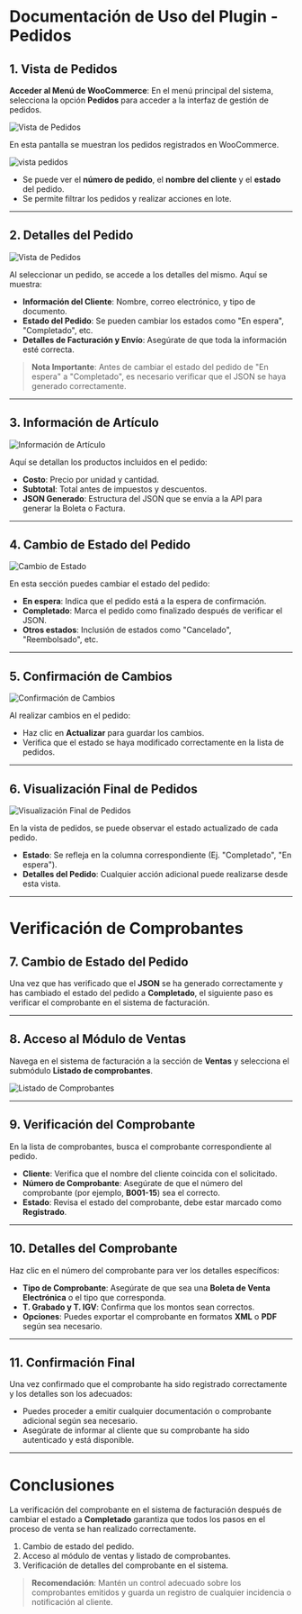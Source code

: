 # Documentación de Uso del Plugin - Pedidos  

## 1. Vista de Pedidos  

**Acceder al Menú de WooCommerce**: En el menú principal del sistema, selecciona la opción **Pedidos** para acceder a la interfaz de gestión de pedidos.

![Vista de Pedidos](img/pasos-post.png)  

En esta pantalla se muestran los pedidos registrados en WooCommerce.  

![vista pedidos](img/pasos-post-2.png)

- Se puede ver el **número de pedido**, el **nombre del cliente** y el **estado** del pedido.  
- Se permite filtrar los pedidos y realizar acciones en lote.  

---  

## 2. Detalles del Pedido  

![Vista de Pedidos](img/pasos-post-3.png)  

Al seleccionar un pedido, se accede a los detalles del mismo. Aquí se muestra:  
- **Información del Cliente**: Nombre, correo electrónico, y tipo de documento.  
- **Estado del Pedido**: Se pueden cambiar los estados como "En espera", "Completado", etc.  
- **Detalles de Facturación y Envío**: Asegúrate de que toda la información esté correcta.  

> **Nota Importante**: Antes de cambiar el estado del pedido de "En espera" a "Completado", es necesario verificar que el JSON se haya generado correctamente.  

---  

## 3. Información de Artículo  

![Información de Artículo](img/pasos-post-4.png)  

Aquí se detallan los productos incluidos en el pedido:  
- **Costo**: Precio por unidad y cantidad.  
- **Subtotal**: Total antes de impuestos y descuentos.  
- **JSON Generado**: Estructura del JSON que se envía a la API para generar la Boleta o Factura.  

---  

## 4. Cambio de Estado del Pedido  

![Cambio de Estado](img/pasos-post-5.png)  

En esta sección puedes cambiar el estado del pedido:  
- **En espera**: Indica que el pedido está a la espera de confirmación.  
- **Completado**: Marca el pedido como finalizado después de verificar el JSON.  
- **Otros estados**: Inclusión de estados como "Cancelado", "Reembolsado", etc.  

---  

## 5. Confirmación de Cambios  

![Confirmación de Cambios](img/pasos-post-8.png)  

Al realizar cambios en el pedido:  
- Haz clic en **Actualizar** para guardar los cambios.  
- Verifica que el estado se haya modificado correctamente en la lista de pedidos.  

---  

## 6. Visualización Final de Pedidos  

![Visualización Final de Pedidos](img/pasos-post-6.png)  

En la vista de pedidos, se puede observar el estado actualizado de cada pedido.  
- **Estado**: Se refleja en la columna correspondiente (Ej. "Completado", "En espera").  
- **Detalles del Pedido**: Cualquier acción adicional puede realizarse desde esta vista.  

---  

# Verificación de Comprobantes  

## 7. Cambio de Estado del Pedido  

Una vez que has verificado que el **JSON** se ha generado correctamente y has cambiado el estado del pedido a **Completado**, el siguiente paso es verificar el comprobante en el sistema de facturación.  

---  

## 8. Acceso al Módulo de Ventas  

Navega en el sistema de facturación a la sección de **Ventas** y selecciona el submódulo **Listado de comprobantes**.  

![Listado de Comprobantes](img/pasos-post-7.png)  

---  

## 9. Verificación del Comprobante  

En la lista de comprobantes, busca el comprobante correspondiente al pedido.  
- **Cliente**: Verifica que el nombre del cliente coincida con el solicitado.  
- **Número de Comprobante**: Asegúrate de que el número del comprobante (por ejemplo, **B001-15**) sea el correcto.  
- **Estado**: Revisa el estado del comprobante, debe estar marcado como **Registrado**.  

---  

## 10. Detalles del Comprobante  


Haz clic en el número del comprobante para ver los detalles específicos:  
- **Tipo de Comprobante**: Asegúrate de que sea una **Boleta de Venta Electrónica** o el tipo que corresponda.  
- **T. Grabado y T. IGV**: Confirma que los montos sean correctos.  
- **Opciones**: Puedes exportar el comprobante en formatos **XML** o **PDF** según sea necesario.  

---  

## 11. Confirmación Final  

Una vez confirmado que el comprobante ha sido registrado correctamente y los detalles son los adecuados:  
- Puedes proceder a emitir cualquier documentación o comprobante adicional según sea necesario.  
- Asegúrate de informar al cliente que su comprobante ha sido autenticado y está disponible.  

---  

# Conclusiones  

La verificación del comprobante en el sistema de facturación después de cambiar el estado a **Completado** garantiza que todos los pasos en el proceso de venta se han realizado correctamente.  
1. Cambio de estado del pedido.  
2. Acceso al módulo de ventas y listado de comprobantes.  
3. Verificación de detalles del comprobante en el sistema.  

> **Recomendación**: Mantén un control adecuado sobre los comprobantes emitidos y guarda un registro de cualquier incidencia o notificación al cliente.  